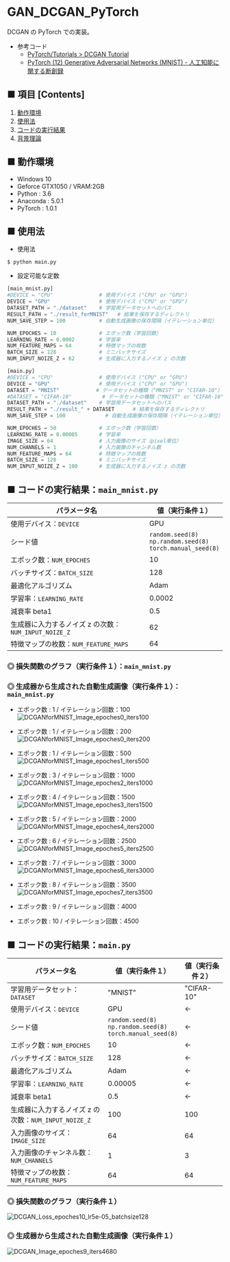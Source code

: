 # GAN_DCGAN_PyTorch
DCGAN の PyTorch での実装。

- 参考コード
    - [PyTorch/Tutorials >  DCGAN Tutorial](https://pytorch.org/tutorials/beginner/dcgan_faces_tutorial.html)
    - [PyTorch (12) Generative Adversarial Networks (MNIST) - 人工知能に関する断創録](http://aidiary.hatenablog.com/entry/20180304/1520172429)

## ■ 項目 [Contents]
1. [動作環境](#動作環境)
1. [使用法](#使用法)
1. [コードの実行結果](#コードの実行結果)
1. [背景理論](https://github.com/Yagami360/My_NoteBook/blob/master/%E6%83%85%E5%A0%B1%E5%B7%A5%E5%AD%A6/%E6%83%85%E5%A0%B1%E5%B7%A5%E5%AD%A6_%E6%A9%9F%E6%A2%B0%E5%AD%A6%E7%BF%92_%E7%94%9F%E6%88%90%E3%83%A2%E3%83%87%E3%83%AB.md#DCGAN)

## ■ 動作環境

- Windows 10
- Geforce GTX1050 / VRAM:2GB
- Python : 3.6
- Anaconda : 5.0.1
- PyTorch : 1.0.1

## ■ 使用法

- 使用法
```
$ python main.py
```

- 設定可能な定数

```python
[main_mnist.py]
#DEVICE = "CPU"               # 使用デバイス ("CPU" or "GPU")
DEVICE = "GPU"                # 使用デバイス ("CPU" or "GPU")
DATASET_PATH = "./dataset"    # 学習用データセットへのパス
RESULT_PATH = "./result_forMNIST"   # 結果を保存するディレクトリ
NUM_SAVE_STEP = 100           # 自動生成画像の保存間隔（イテレーション単位）

NUM_EPOCHES = 10              # エポック数（学習回数）
LEARNING_RATE = 0.0002        # 学習率
NUM_FEATURE_MAPS = 64         # 特徴マップの枚数
BATCH_SIZE = 128              # ミニバッチサイズ
NUM_INPUT_NOIZE_Z = 62        # 生成器に入力するノイズ z の次数
```


```python
[main.py]
#DEVICE = "CPU"               # 使用デバイス ("CPU" or "GPU")
DEVICE = "GPU"                # 使用デバイス ("CPU" or "GPU")
DATASET = "MNIST"            # データセットの種類（"MNIST" or "CIFAR-10"）
#DATASET = "CIFAR-10"          # データセットの種類（"MNIST" or "CIFAR-10"）
DATASET_PATH = "./dataset"    # 学習用データセットへのパス
RESULT_PATH = "./result_" + DATASET      # 結果を保存するディレクトリ
NUM_SAVE_STEP = 100             # 自動生成画像の保存間隔（イテレーション単位）

NUM_EPOCHES = 50              # エポック数（学習回数）
LEARNING_RATE = 0.00005       # 学習率
IMAGE_SIZE = 64               # 入力画像のサイズ（pixel単位）
NUM_CHANNELS = 1              # 入力画像のチャンネル数
NUM_FEATURE_MAPS = 64         # 特徴マップの枚数
BATCH_SIZE = 128              # ミニバッチサイズ
NUM_INPUT_NOIZE_Z = 100       # 生成器に入力するノイズ z の次数
```


<a id="コードの実行結果"></a>

## ■ コードの実行結果：`main_mnist.py`

|パラメータ名|値（実行条件１）|
|---|---|
|使用デバイス：`DEVICE`|GPU|
|シード値|`random.seed(8)`<br>`np.random.seed(8)`<br>`torch.manual_seed(8)`|
|エポック数：`NUM_EPOCHES`|10|
|バッチサイズ：`BATCH_SIZE`|128|
|最適化アルゴリズム|Adam|
|学習率：`LEARNING_RATE`|0.0002|
|減衰率 beta1|0.5|
|生成器に入力するノイズ z の次数：`NUM_INPUT_NOIZE_Z`|62|
|特徴マップの枚数：`NUM_FEATURE_MAPS`|64|

### ◎ 損失関数のグラフ（実行条件１）：`main_mnist.py`

<!--
![DCGANforMNIST_Loss_epoches10_lr0 0002_batchsize128](https://user-images.githubusercontent.com/25688193/56814818-eb084f80-687a-11e9-967f-062388b8d90a.png)<br>
-->

### ◎ 生成器から生成された自動生成画像（実行条件１）：`main_mnist.py`

- エポック数 : 1 / イテレーション回数：100<br>
![DCGANforMNIST_Image_epoches0_iters100](https://user-images.githubusercontent.com/25688193/57061214-0d74ef80-6cf7-11e9-8022-3f3f4b5b3d6b.png)<br>

- エポック数 : 1 / イテレーション回数：200<br>
![DCGANforMNIST_Image_epoches0_iters200](https://user-images.githubusercontent.com/25688193/57061213-0cdc5900-6cf7-11e9-8046-5a6f25fb112f.png)<br>

- エポック数 : 1 / イテレーション回数：500<br>
![DCGANforMNIST_Image_epoches1_iters500](https://user-images.githubusercontent.com/25688193/57061220-0fd74980-6cf7-11e9-8200-78dc4b036c16.png)<br>

- エポック数 : 3 / イテレーション回数：1000<br>
![DCGANforMNIST_Image_epoches2_iters1000](https://user-images.githubusercontent.com/25688193/57061224-136ad080-6cf7-11e9-86d5-830c55e5d3b5.png)

- エポック数 : 4 / イテレーション回数：1500<br>
![DCGANforMNIST_Image_epoches3_iters1500](https://user-images.githubusercontent.com/25688193/57061316-588f0280-6cf7-11e9-8dba-fef271a1896e.png)

- エポック数 : 5 / イテレーション回数：2000<br>
![DCGANforMNIST_Image_epoches4_iters2000](https://user-images.githubusercontent.com/25688193/57061317-5af15c80-6cf7-11e9-9297-4c02218002ed.png)

- エポック数 : 6 / イテレーション回数：2500<br>
![DCGANforMNIST_Image_epoches5_iters2500](https://user-images.githubusercontent.com/25688193/57061395-a146bb80-6cf7-11e9-97df-6f035c3dc2bc.png)

- エポック数 : 7 / イテレーション回数：3000<br>
![DCGANforMNIST_Image_epoches6_iters3000](https://user-images.githubusercontent.com/25688193/57061474-ef5bbf00-6cf7-11e9-85d0-8ecaf34e8a3c.png)

- エポック数 : 8 / イテレーション回数：3500<br>
![DCGANforMNIST_Image_epoches7_iters3500](https://user-images.githubusercontent.com/25688193/57061477-f08cec00-6cf7-11e9-8418-1f31757539ea.png)

- エポック数 : 9 / イテレーション回数：4000<br>

- エポック数 : 10 / イテレーション回数：4500<br>


## ■ コードの実行結果：`main.py`

|パラメータ名|値（実行条件１）|値（実行条件２）|
|---|---|---|
|学習用データセット：`DATASET`|"MNIST"|"CIFAR-10"|
|使用デバイス：`DEVICE`|GPU|←|
|シード値|`random.seed(8)`<br>`np.random.seed(8)`<br>`torch.manual_seed(8)`|←|
|エポック数：`NUM_EPOCHES`|10|←|
|バッチサイズ：`BATCH_SIZE`|128|←|
|最適化アルゴリズム|Adam|←|
|学習率：`LEARNING_RATE`|0.00005|←|
|減衰率 beta1|0.5|←|
|生成器に入力するノイズ z の次数：`NUM_INPUT_NOIZE_Z`|100|100|
|入力画像のサイズ：`IMAGE_SIZE`|64|64|
|入力画像のチャンネル数：`NUM_CHANNELS`|1|3|
|特徴マップの枚数：`NUM_FEATURE_MAPS`|64|64|

### ◎ 損失関数のグラフ（実行条件１）
![DCGAN_Loss_epoches10_lr5e-05_batchsize128](https://user-images.githubusercontent.com/25688193/57061669-b53eed00-6cf8-11e9-8ece-f9d9c9e8563e.png)<br>

### ◎ 生成器から生成された自動生成画像（実行条件１）

![DCGAN_Image_epoches9_iters4680](https://user-images.githubusercontent.com/25688193/57061695-c7b92680-6cf8-11e9-967c-7c09fa3b05bf.gif)<br>

<!--
- エポック数 : 1 / イテレーション回数：468<br>
![DCGAN_Image_epoches0_iters468](https://user-images.githubusercontent.com/25688193/56815729-02e0d300-687d-11e9-8dea-a2bdce4ae4b9.png)<br>

- エポック数 : 2 / イテレーション回数：936<br>
![DCGAN_Image_epoches1_iters936](https://user-images.githubusercontent.com/25688193/56815628-cdd48080-687c-11e9-973c-bc0e6d188034.png)<br>

- エポック数 : 3 / イテレーション回数：1404<br>
<br>

- エポック数 : 4 / イテレーション回数：1872<br>
<br>

- エポック数 : 5 / イテレーション回数 : 2340<br>
<br>

- エポック数 : 6 / イテレーション回数 : 2808<br>
<br>

- エポック数 : 7 / イテレーション回数 : 3276<br>
<br>

- エポック数 : 8 / イテレーション回数 : 3744<br>
<br>

- エポック数 : 9 / イテレーション回数 : 4212<br>
<br>

- エポック数 : 10 / イテレーション回数 : 4680<br>
<br>
-->
